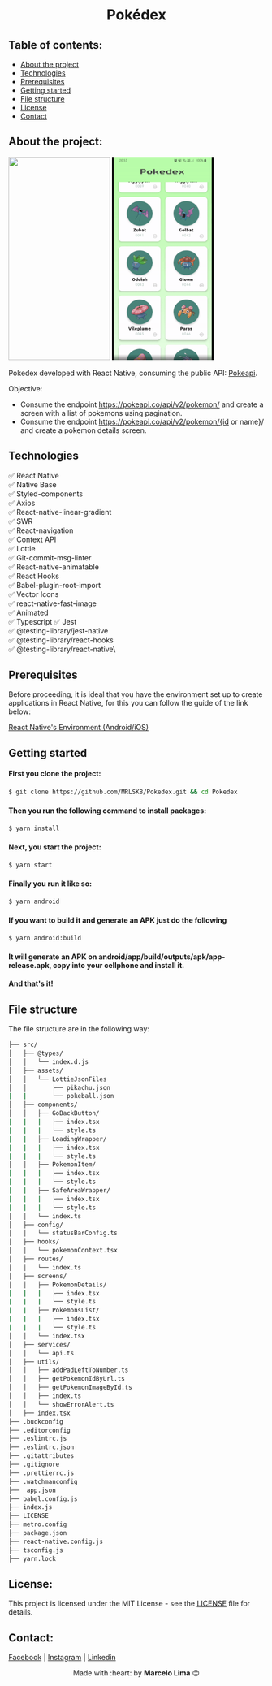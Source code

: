 <h1 align="center">
  Pokédex
</h1>

## Table of contents:

- [About the project](#about-the-project)
- [Technologies](#technologies)
- [Prerequisites](#prerequisites)
- [Getting started](#getting-started)
- [File structure](#file-structure)
- [License](#license)
- [Contact](#contact)

## About the project:

<div>
  <img src="assets/images/pokemon-list.gif" width="200" height="400"/>
  <img src="assets/images/pokemon-details.gif" width="200" height="400"/>
</div>

Pokedex developed with React Native, consuming the public API: [Pokeapi](https://pokeapi.co/docs/v2).

Objective:
- Consume the endpoint https://pokeapi.co/api/v2/pokemon/ and create a screen with a list of pokemons using pagination.
- Consume the endpoint https://pokeapi.co/api/v2/pokemon/{id or name}/ and create a pokemon details screen.

## Technologies

:white_check_mark: React Native\
:white_check_mark: Native Base\
:white_check_mark: Styled-components\
:white_check_mark: Axios\
:white_check_mark: React-native-linear-gradient\
:white_check_mark: SWR\
:white_check_mark: React-navigation\
:white_check_mark: Context API\
:white_check_mark: Lottie\
:white_check_mark: Git-commit-msg-linter\
:white_check_mark: React-native-animatable\
:white_check_mark: React Hooks\
:white_check_mark: Babel-plugin-root-import\
:white_check_mark: Vector Icons\
:white_check_mark: react-native-fast-image\
:white_check_mark: Animated\
:white_check_mark: Typescript
:white_check_mark: Jest\
:white_check_mark: @testing-library/jest-native\
:white_check_mark: @testing-library/react-hooks\
:white_check_mark: @testing-library/react-native\

## Prerequisites

Before proceeding, it is ideal that you have the environment set up to create applications in React Native, for this you can follow the guide of the link below:

[React Native's Environment (Android/iOS)](https://reactnative.dev/docs/environment-setup)

## Getting started

#### First you clone the project:

```bash
$ git clone https://github.com/MRLSK8/Pokedex.git && cd Pokedex
```

#### Then you run the following command to install packages:

```bash
$ yarn install
```

#### Next, you start the project:

```bash
$ yarn start
```

#### Finally you run it like so:

```bash
$ yarn android
```

#### If you want to build it and generate an APK just do the following

```bash
$ yarn android:build
```

#### It will generate an APK on android/app/build/outputs/apk/app-release.apk, copy into your cellphone and install it.
#### And that's it!


## File structure

The file structure are in the following way:

```bash
├── src/
│   ├── @types/
│   │   └── index.d.js
│   ├── assets/
│   │   └── LottieJsonFiles
│   │       ├── pikachu.json
|   |       └── pokeball.json
│   ├── components/
│   │   ├── GoBackButton/
|   |   |   ├── index.tsx
|   |   |   └── style.ts
|   |   ├── LoadingWrapper/ 
|   |   |   ├── index.tsx
|   |   |   └── style.ts
│   │   ├── PokemonItem/
|   |   |   ├── index.tsx
|   |   |   └── style.ts
|   |   ├── SafeAreaWrapper/ 
|   |   |   ├── index.tsx
|   |   |   └── style.ts
│   │   └── index.ts
│   ├── config/
│   │   └── statusBarConfig.ts
│   ├── hooks/
│   │   └── pokemonContext.tsx
│   ├── routes/
│   │   └── index.ts
│   ├── screens/
│   │   ├── PokemonDetails/
|   |   |   ├── index.tsx
|   |   |   └── style.ts
|   |   ├── PokemonsList/ 
|   |   |   ├── index.tsx
|   |   |   └── style.ts
│   │   └── index.tsx
│   ├── services/
│   │   └── api.ts
│   ├── utils/
│   │   ├── addPadLeftToNumber.ts
│   │   ├── getPokemonIdByUrl.ts
│   │   ├── getPokemonImageById.ts
│   │   ├── index.ts
│   │   └── showErrorAlert.ts
│   ├── index.tsx
├── .buckconfig
├── .editorconfig
├── .eslintrc.js
├── .eslintrc.json
├── .gitattributes
├── .gitignore
├── .prettierrc.js
├── .watchmanconfig
├──  app.json
├── babel.config.js
├── index.js
├── LICENSE
├── metro.config
├── package.json
├── react-native.config.js
├── tsconfig.js
├── yarn.lock
```

## License:

This project is licensed under the MIT License - see the [LICENSE](LICENSE) file for details.


## Contact:

[Facebook](https://www.facebook.com/profile.php?id=100004301021977 'My facebook')  |  [Instagram](https://www.instagram.com/mrlsk8/ 'My instagram')  |  [Linkedin](https://www.linkedin.com/in/mrlsk8/ 'My linkedin')

<div align="center">
  Made with :heart: by <strong>Marcelo Lima</strong> 😊
</div>
